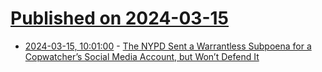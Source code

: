 # [Published on 2024-03-15](index.md)

* [2024-03-15, 10:01:00](https://soylentnews.org/article.pl?sid=24/03/13/152249&from=rss) - [​​The NYPD Sent a Warrantless Subpoena for a Copwatcher’s Social Media Account, but Won’t Defend It ](https://soylentnews.org/article.pl?sid=24/03/13/152249&from=rss)
